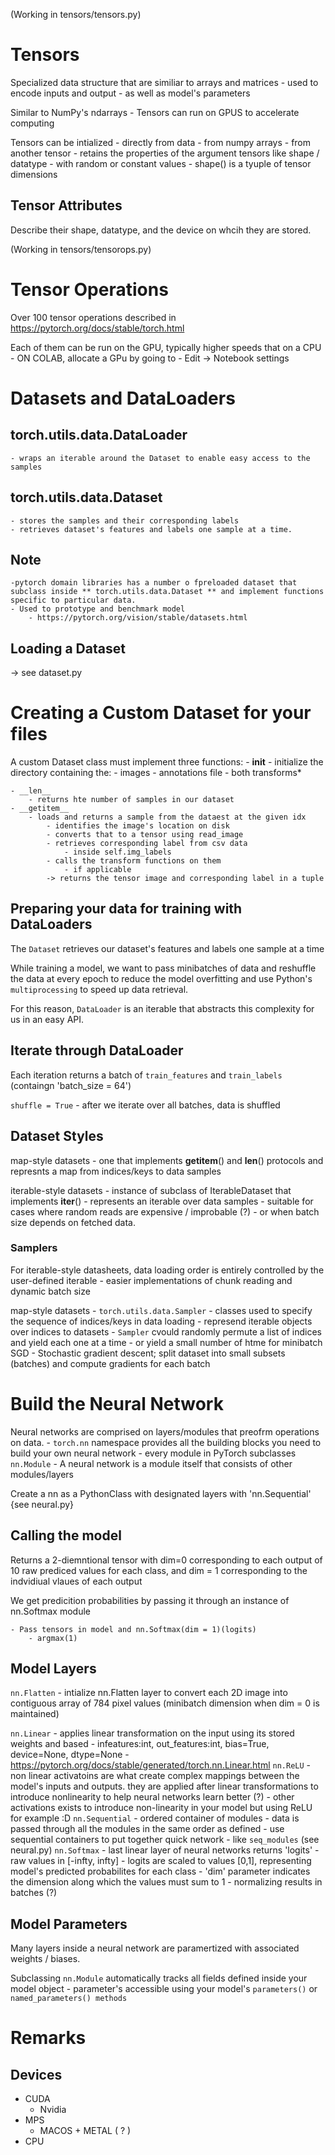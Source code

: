 (Working in tensors/tensors.py)
# Tensors 
Specialized data structure that are similiar to arrays and matrices 
	- used to encode inputs and output 
		- as well as model's parameters

Similar to NumPy's ndarrays 
		- Tensors can run on GPUS to accelerate computing


Tensors can be intialized
	- directly from data 
	- from numpy arrays 
	- from another tensor
		- retains the properties of the argument tensors 
		like shape / datatype
	- with random or constant values 
		- shape() is a tyuple of tensor dimensions

## Tensor Attributes 

Describe their shape, datatype, and the device on whcih they are stored.


(Working in tensors/tensorops.py)
# Tensor Operations
Over 100 tensor operations described in https://pytorch.org/docs/stable/torch.html


Each of them can be run on the GPU, typically higher speeds that on a CPU 
	- ON COLAB, allocate a GPu by going to 
		- Edit -> Notebook settings 

# Datasets and DataLoaders 
## torch.utils.data.DataLoader
	- wraps an iterable around the Dataset to enable easy access to the samples
## torch.utils.data.Dataset
	- stores the samples and their corresponding labels
	- retrieves dataset's features and labels one sample at a time.


## Note 
	-pytorch domain libraries has a number o fpreloaded dataset that subclass inside ** torch.utils.data.Dataset ** and implement functions specific to particular data.
	- Used to prototype and benchmark model
		- https://pytorch.org/vision/stable/datasets.html


## Loading a Dataset
 -> see dataset.py

# Creating a Custom Dataset for your files 
A custom Dataset class must implement three functions:
	- __init__
		- initialize the directory containing the:
			- images 
			- annotations file 
			- both transforms* 
	
	- __len__
		- returns hte number of samples in our dataset
	- __getitem__
		- loads and returns a sample from the dataest at the given idx
			- identifies the image's location on disk 
			- converts that to a tensor using read_image
			- retrieves corresponding label from csv data
				- inside self.img_labels
			- calls the transform functions on them
				- if applicable 
			-> returns the tensor image and corresponding label in a tuple

## Preparing your data for training with DataLoaders
The `Dataset` retrieves our dataset's features and labels one sample at a time 

While training a model, we want to pass minibatches of data and reshuffle the data at every epoch to reduce the model overfitting and use Python's `multiprocessing` to speed up data retrieval.  

For this  reason, `DataLoader` is an iterable that abstracts this complexity for us in an easy API.

## Iterate through DataLoader 
Each iteration returns a batch of `train_features` and `train_labels` (containgn 'batch_size = 64')


`shuffle = True`
	- after we iterate over all batches, data is shuffled 

## Dataset Styles
map-style datasets
	- one that implements __getitem__() and __len__() protocols and represnts a map from indices/keys to data samples 

iterable-style datasets
	- instance of subclass of IterableDataset that implements __iter__()
		- represents an iterable over data samples 
		- suitable for cases where random reads are expensive  / improbable (?)
			- or when batch size depends on fetched data.

### Samplers
For iterable-style datasheets, data loading order is entirely controlled by the user-defined iterable 
	- easier implementations of chunk reading and dynamic batch size 

map-style datasets 
	- `torch.utils.data.Sampler`
		- classes used to specify the sequence of indices/keys in data loading
		- represend iterable objects over indices to datasets 
		- `Sampler` cvould randomly permute a list of indices and yield each one at a time 
			- or yield a small number of htme for minibatch SGD
				- Stochastic gradient descent; split dataset into small subsets (batches) and compute gradients for each batch 


# Build the Neural Network
Neural networks are comprised on layers/modules that preofrm operations on data.
	- `torch.nn` namespace provides all the building blocks you need to build your own neural network 
		- every module in PyTorch subclasses `nn.Module`
			- A neural network is a module itself that consists of other modules/layers

Create a nn as a PythonClass with designated layers with 'nn.Sequential' {see neural.py}

## Calling the model 
Returns a 2-diemntional tensor with dim=0 corresponding to each output of 10 raw prediced values for each class, and dim = 1 corresponding to the indvidiual vlaues of each output 

We get predicition probabilities by passing it through an instance of nn.Softmax module


	- Pass tensors in model and nn.Softmax(dim = 1)(logits)
		- argmax(1)

## Model Layers 
`nn.Flatten`
	- intialize nn.Flatten layer to convert each 2D image into contiguous array of 784 pixel values (minibatch dimension when dim = 0 is maintained)

`nn.Linear`
	- applies linear transformation on the input using its stored weights and based
	- infeatures:int, out_features:int, bias=True, device=None, dtype=None
	- https://pytorch.org/docs/stable/generated/torch.nn.Linear.html
`nn.ReLU`
	- non linear activatoins are what create complex mappings between the model's inputs and outputs. they are applied after linear transformations to introduce nonlinearity to help neural networks learn better (?)
	- other activations exists to introduce non-linearity in your model but using ReLU for example :D
`nn.Sequential`
	- ordered container of modules 
		- data is passed through all the modules in the same order as defined 
		- use sequential containers to put together quick network
			- like `seq_modules` (see neural.py)
`nn.Softmax`
	- last linear layer of neural networks returns 'logits'
		- raw values in [-infty, infty]
	- logits are scaled to values [0,1], representing model's predicted probabilites for each class 
	- 'dim' parameter indicates the dimension along which the values must sum to 1
		- normalizing results in batches (?)

## Model Parameters
Many layers inside a neural network are paramertized with associated weights / biases. 

Subclassing `nn.Module` automatically tracks all fields defined inside your model object
	- parameter's accessible using your model's `parameters()` or `named_parameters() methods`

# Remarks 
## Devices 
- CUDA 
	- Nvidia 
- MPS
	- MACOS  + METAL ( ? )
- CPU
